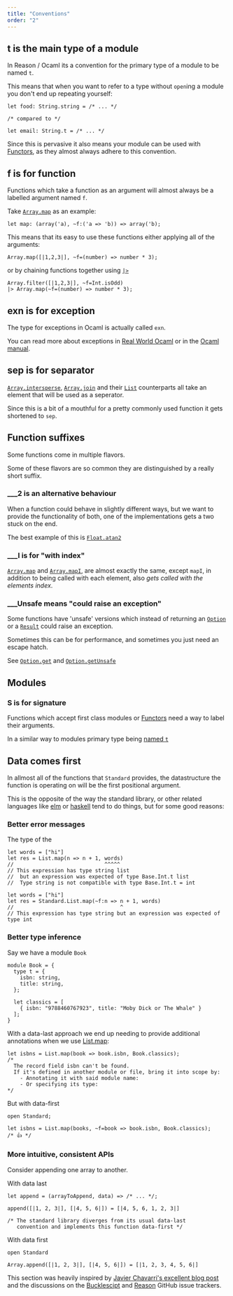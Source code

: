 ```yaml
---
title: "Conventions"
order: "2"
---
```


## t is the main type of a module

In Reason / Ocaml its a convention for the primary type of a module to be named `t`. 

This means that when you want to refer to a type without `open`ing a module you don't end up repeating yourself:

```reason
let food: String.string = /* ... */

/* compared to */ 

let email: String.t = /* ... */
```

Since this is pervasive it also means your module can be used with [Functors](http://dev.realworldocaml.org/functors.html), as they almost always adhere to this convention.

## f is for function

Functions which take a function as an argument will almost always be a labelled argument named `f`.

Take [`Array.map`](/api#Array.map) as an example:

```reason
let map: (array('a), ~f:('a => 'b)) => array('b);
```

This means that its easy to use these functions either applying all of the arguments:

```reason
Array.map([|1,2,3|], ~f=(number) => number * 3);
```

or by chaining functions together using [`|>`](/api#Fun.pipe)

```reason
Array.filter([|1,2,3|], ~f=Int.isOdd)
|> Array.map(~f=(number) => number * 3);
```

## exn is for exception 

The type for exceptions in Ocaml is actually called `exn`.

You can read more about exceptions in [Real World Ocaml](http://dev.realworldocaml.org/error-handling.html#scrollNav-2) or in the [Ocaml manual](https://caml.inria.fr/pub/docs/manual-ocaml/coreexamples.html#s:exceptions).

## sep is for separator

[`Array.intersperse`](/api#Array.intersperse), [`Array.join`](/api#Array.join) and their [`List`](/api#List) counterparts all take an element that will be used as a seperator. 

Since this is a bit of a mouthful for a pretty commonly used function it gets shortened to `sep`.

## Function suffixes

Some functions come in multiple flavors. 

Some of these flavors are so common they are distinguished by a really short suffix.

### ___2 is an alternative behaviour

When a function could behave in slightly different ways, but we want to provide the functionality of both, one of the implementations gets a two stuck on the end. 

The best example of this is [`Float.atan2`](/api#Float.atan2)

### ___I is for "with index"

[`Array.map`](/api#Array.map) and [`Array.mapI`](/api#Array.mapI),  are almost exactly the same, except `mapI`, in addition to being called with each element, also _gets called with the elements index_. 

### ___Unsafe means "could raise an exception" 

Some functions have 'unsafe' versions which instead of returning an [`Option`](/api#Option) or a [`Result`](/api#Result) could raise an exception. 

Sometimes this can be for performance, and sometimes you just need an escape hatch.

See [`Option.get`](/api#Option.get) and [`Option.getUnsafe`](/api#Option.getUnsafe)

## Modules

### S is for signature

Functions which accept first class modules or [Functors]() need a way to label their arguments. 

In a similar way to modules primary type being [named `t`](#t-is-the-main-type-of-n-module) 

## Data comes first

In allmost all of the functions that `Standard` provides, the datastructure the 
function is operating on will be the first positional argument.

This is the opposite of the way the standard library, or other related languages 
like [elm](https://package.elm-lang.org/help/design-guidelines#the-data-structure-is-always-the-last-argument) 
or [haskell](https://downloads.haskell.org/~ghc/latest/docs/html/libraries/base-4.13.0.0/GHC-List.html) 
tend to do things, but for some good reasons:

### Better error messages

The type of the

```reason
let words = ["hi"]
let res = List.map(n => n + 1, words)
//                             ^^^^^
// This expression has type string list
//  but an expression was expected of type Base.Int.t list
//  Type string is not compatible with type Base.Int.t = int
```

```reason
let words = ["hi"]
let res = Standard.List.map(~f:n => n + 1, words)
//                                  ^
// This expression has type string but an expression was expected of type int
```

### Better type inference

Say we have a module `Book`
```reason
module Book = {
  type t = {
    isbn: string,
    title: string,
  };

  let classics = [
    { isbn: "9788460767923", title: "Moby Dick or The Whale" }
  ];
}
```

With a data-last approach we end up needing to provide additional annotations when we use [List.map](/api#List.map):

```reason
let isbns = List.map(book => book.isbn, Book.classics);
/*
  The record field isbn can't be found.
  If it's defined in another module or file, bring it into scope by:
    - Annotating it with said module name:
    - Or specifying its type:
*/
```
But with data-first

```reason
open Standard;

let isbns = List.map(books, ~f=book => book.isbn, Book.classics);
/* 👍 */
```


### More intuitive, consistent APIs

Consider appending one array to another.

With data last

```reason
let append = (arrayToAppend, data) => /* ... */;

append([|1, 2, 3|], [|4, 5, 6|]) = [|4, 5, 6, 1, 2, 3|]

/* The standard library diverges from its usual data-last
   convention and implements this function data-first */
```

With data first

```reason
open Standard

Array.append([|1, 2, 3|], [|4, 5, 6|]) = [|1, 2, 3, 4, 5, 6|]
```

This section was heavily inspired by [Javier Chavarri's excellent blog post](https://www.javierchavarri.com/data-first-and-data-last-a-comparison/) and the discussions on the [Bucklescipt](https://github.com/BuckleScript/bucklescript/issues/2625) and [Reason](https://github.com/facebook/reason/issues/1452#issuecomment-350424873) GitHub issue trackers.
